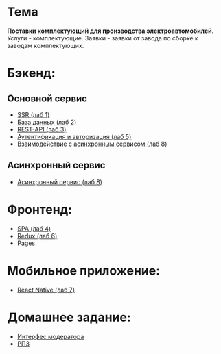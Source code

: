 # Тема
**Поставки комплектующий для производства электроавтомобилей.**
Услуги - комплектующие.
Заявки - заявки от завода по сборке к заводам комплектующих.

# Бэкенд:
## Основной сервис
- [SSR (лаб 1)](https://github.com/scremyda/DevelopmentNetworkApplication/tree/backend/SSR)
- [База данных (лаб 2)](https://github.com/scremyda/DevelopmentNetworkApplication/tree/backend/Database)
- [REST-API (лаб 3)](https://github.com/scremyda/DevelopmentNetworkApplication/tree/backend/RestAPI)
- [Аутентификация и авторизация (лаб 5)](https://github.com/scremyda/DevelopmentNetworkApplication/tree/backend/Auth)
- [Взаимодействие с асинхронным сервисом (лаб 8)](https://github.com/scremyda/DevelopmentNetworkApplication/tree/backend/AsyncService)

## Асинхронный сервис
- [Асинхронный сервис (лаб 8)](https://github.com/scremyda/DevelopmentNetworkApplicationAsyncService/tree/AsyncService)

# Фронтенд:
- [SPA (лаб 4)](https://github.com/scremyda/DevelopmentNetworkApplicationFrontend/tree/frontend/SPA)
- [Redux (лаб 6)](https://github.com/scremyda/DevelopmentNetworkApplicationFrontend/tree/Redux)
- [Pages](https://scremyda.github.io/DevelopmentNetworkApplicationFrontend/autoparts)

# Мобильное приложение:
- [React Native (лаб 7)](https://github.com/scremyda/DevelopmentNetworkApplicationMobile/tree/mobile/ReactNative)

# Домашнее задание:
- [Интерфес модератора](https://github.com/scremyda/DevelopmentNetworkApplicationFrontend/tree/ModeratorService)
- [РПЗ](https://github.com/scremyda/DevelopmentNetworkApplication/blob/main/DOCS/%D0%A0%D0%9F%D0%97%20%D0%91%D0%B5%D0%BB%D0%BE%D0%B7%D0%B5%D1%80%D0%BE%D0%B2%20%D0%98%D0%A35-54%D0%91.docx)
